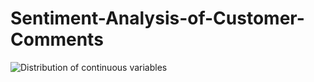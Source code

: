 # Sentiment-Analysis-of-Customer-Comments

![Distribution of continuous variables](https://user-images.githubusercontent.com/53469433/152629921-8e77ad4f-bfc8-45e7-9abe-556da4d197fc.png)
